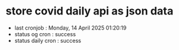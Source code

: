 # store covid daily api as json data

- last cronjob : Monday, 14 April 2025 01:20:19
- status og cron : success
- status daily cron : success
      
      